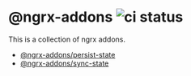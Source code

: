 # @ngrx-addons ![ci status](https://github.com/Michsior14/ngrx-addons/actions/workflows/ci.yml/badge.svg)

This is a collection of ngrx addons.

- [@ngrx-addons/persist-state](./libs/persist-state/README.md)
- [@ngrx-addons/sync-state](./libs/sync-state/README.md)
